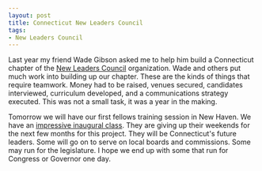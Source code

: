 ```yaml
---
layout: post
title: Connecticut New Leaders Council
tags: 
- New Leaders Council
---
```

Last year my friend Wade Gibson asked me to help him build a Connecticut chapter of the [New Leaders Council](http://www.newleaderscouncil.org) organization. Wade and others put much work into building up our chapter. These are the kinds of things that require teamwork. Money had to be raised, venues secured, candidates interviewed, curriculum developed, and a communications strategy executed. This was not a small task, it was a year in the making.

Tomorrow we will have our first fellows training session in New Haven. We have an [impressive inaugural class](http://www.newleaderscouncil.org/connecticut_2015_fellows). They are giving up their weekends for the next few months for this project. They will be Connecticut's future leaders. Some will go on to serve on local boards and commissions. Some may run for the legislature. I hope we end up with some that run for Congress or Governor one day.
